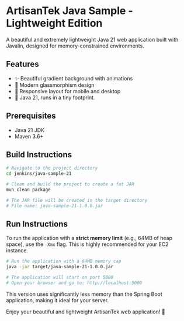 # ArtisanTek Java Sample - Lightweight Edition

A beautiful and extremely lightweight Java 21 web application built with Javalin, designed for memory-constrained environments.

## Features

- ✨ Beautiful gradient background with animations
- 🎨 Modern glassmorphism design
- 📱 Responsive layout for mobile and desktop
- 🎯 Java 21, runs in a tiny footprint.

## Prerequisites

- Java 21 JDK
- Maven 3.6+

## Build Instructions

```bash
# Navigate to the project directory
cd jenkins/java-sample-21

# Clean and build the project to create a fat JAR
mvn clean package

# The JAR file will be created in the target directory
# File name: java-sample-21-1.0.0.jar
```

## Run Instructions

To run the application with a **strict memory limit** (e.g., 64MB of heap space), use the `-Xmx` flag. This is highly recommended for your EC2 instance.

```bash
# Run the application with a 64MB memory cap
java -jar target/java-sample-21-1.0.0.jar

# The application will start on port 5000
# Open your browser and go to: http://localhost:5000
```

This version uses significantly less memory than the Spring Boot application, making it ideal for your server.

Enjoy your beautiful and lightweight ArtisanTek web application! 🎉 
